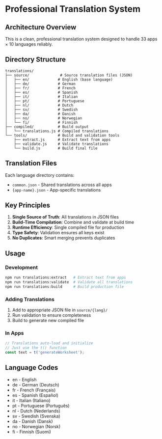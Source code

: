 # Professional Translation System

## Architecture Overview

This is a clean, professional translation system designed to handle 33 apps × 10 languages reliably.

## Directory Structure

```
translations/
├── source/              # Source translation files (JSON)
│   ├── en/             # English (base language)
│   ├── de/             # German
│   ├── fr/             # French
│   ├── es/             # Spanish
│   ├── it/             # Italian
│   ├── pt/             # Portuguese
│   ├── nl/             # Dutch
│   ├── sv/             # Swedish
│   ├── da/             # Danish
│   ├── no/             # Norwegian
│   └── fi/             # Finnish
├── compiled/           # Build output
│   └── translations.js # Compiled translations
└── tools/              # Build and validation tools
    ├── extract.js      # Extract text from apps
    ├── validate.js     # Validate translations
    └── build.js        # Build final file
```

## Translation Files

Each language directory contains:
- `common.json` - Shared translations across all apps
- `{app-name}.json` - App-specific translations

## Key Principles

1. **Single Source of Truth**: All translations in JSON files
2. **Build-Time Compilation**: Combine and validate at build time
3. **Runtime Efficiency**: Single compiled file for production
4. **Type Safety**: Validation ensures all keys exist
5. **No Duplicates**: Smart merging prevents duplicates

## Usage

### Development
```bash
npm run translations:extract   # Extract text from apps
npm run translations:validate  # Validate all translations
npm run translations:build     # Build production file
```

### Adding Translations
1. Add to appropriate JSON file in `source/{lang}/`
2. Run validation to ensure completeness
3. Build to generate new compiled file

### In Apps
```javascript
// Translations auto-load and initialize
// Just use the t() function
const text = t('generateWorksheet');
```

## Language Codes
- en - English
- de - German (Deutsch)
- fr - French (Français)
- es - Spanish (Español)
- it - Italian (Italiano)
- pt - Portuguese (Português)
- nl - Dutch (Nederlands)
- sv - Swedish (Svenska)
- da - Danish (Dansk)
- no - Norwegian (Norsk)
- fi - Finnish (Suomi)